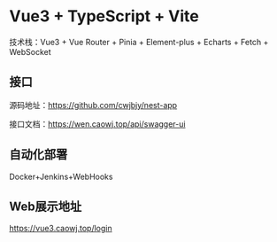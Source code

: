 # Vue3 + TypeScript + Vite

技术栈：Vue3 + Vue Router + Pinia + Element-plus + Echarts + Fetch + WebSocket

## 接口

源码地址：https://github.com/cwjbjy/nest-app

接口文档：https://wen.caowj.top/api/swagger-ui

## 自动化部署

Docker+Jenkins+WebHooks

## Web展示地址

https://vue3.caowj.top/login
